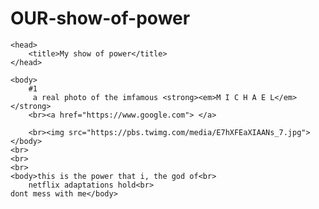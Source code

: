 # OUR-show-of-power
<html>

	<head>
		<title>My show of power</title>
	</head>

	<body>
		#1
		 a real photo of the imfamous <strong><em>M I C H A E L</em></strong>
		<br><a href="https://www.google.com"> </a>

		<br><img src="https://pbs.twimg.com/media/E7hXFEaXIAANs_7.jpg">
	</body>
	<br>
	<br>
	<br>
	<body>this is the power that i, the god of<br>
		netflix adaptations hold<br>
	dont mess with me</body>

</html>
